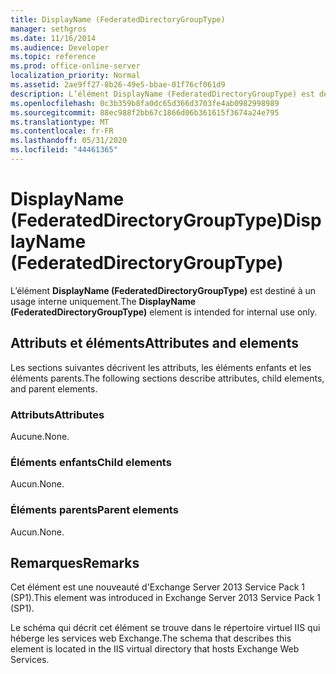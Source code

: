 ```yaml
---
title: DisplayName (FederatedDirectoryGroupType)
manager: sethgros
ms.date: 11/16/2014
ms.audience: Developer
ms.topic: reference
ms.prod: office-online-server
localization_priority: Normal
ms.assetid: 2ae9ff27-8b26-49e5-bbae-01f76cf061d9
description: L’élément DisplayName (FederatedDirectoryGroupType) est destiné à un usage interne uniquement.
ms.openlocfilehash: 0c3b359b8fa0dc65d366d3703fe4ab0982998989
ms.sourcegitcommit: 88ec988f2bb67c1866d06b361615f3674a24e795
ms.translationtype: MT
ms.contentlocale: fr-FR
ms.lasthandoff: 05/31/2020
ms.locfileid: "44461365"
---
```

# <a name="displayname-federateddirectorygrouptype"></a><span data-ttu-id="ca8ee-103">DisplayName (FederatedDirectoryGroupType)</span><span class="sxs-lookup"><span data-stu-id="ca8ee-103">DisplayName (FederatedDirectoryGroupType)</span></span>

<span data-ttu-id="ca8ee-104">L’élément **DisplayName (FederatedDirectoryGroupType)** est destiné à un usage interne uniquement.</span><span class="sxs-lookup"><span data-stu-id="ca8ee-104">The **DisplayName (FederatedDirectoryGroupType)** element is intended for internal use only.</span></span> 

## <a name="attributes-and-elements"></a><span data-ttu-id="ca8ee-105">Attributs et éléments</span><span class="sxs-lookup"><span data-stu-id="ca8ee-105">Attributes and elements</span></span>

<span data-ttu-id="ca8ee-106">Les sections suivantes décrivent les attributs, les éléments enfants et les éléments parents.</span><span class="sxs-lookup"><span data-stu-id="ca8ee-106">The following sections describe attributes, child elements, and parent elements.</span></span>
  
### <a name="attributes"></a><span data-ttu-id="ca8ee-107">Attributs</span><span class="sxs-lookup"><span data-stu-id="ca8ee-107">Attributes</span></span>

<span data-ttu-id="ca8ee-108">Aucune.</span><span class="sxs-lookup"><span data-stu-id="ca8ee-108">None.</span></span>
  
### <a name="child-elements"></a><span data-ttu-id="ca8ee-109">Éléments enfants</span><span class="sxs-lookup"><span data-stu-id="ca8ee-109">Child elements</span></span>

<span data-ttu-id="ca8ee-110">Aucun.</span><span class="sxs-lookup"><span data-stu-id="ca8ee-110">None.</span></span>
  
### <a name="parent-elements"></a><span data-ttu-id="ca8ee-111">Éléments parents</span><span class="sxs-lookup"><span data-stu-id="ca8ee-111">Parent elements</span></span>

<span data-ttu-id="ca8ee-112">Aucun.</span><span class="sxs-lookup"><span data-stu-id="ca8ee-112">None.</span></span>
  
## <a name="remarks"></a><span data-ttu-id="ca8ee-113">Remarques</span><span class="sxs-lookup"><span data-stu-id="ca8ee-113">Remarks</span></span>

<span data-ttu-id="ca8ee-114">Cet élément est une nouveauté d'Exchange Server 2013 Service Pack 1 (SP1).</span><span class="sxs-lookup"><span data-stu-id="ca8ee-114">This element was introduced in Exchange Server 2013 Service Pack 1 (SP1).</span></span>
  
<span data-ttu-id="ca8ee-115">Le schéma qui décrit cet élément se trouve dans le répertoire virtuel IIS qui héberge les services web Exchange.</span><span class="sxs-lookup"><span data-stu-id="ca8ee-115">The schema that describes this element is located in the IIS virtual directory that hosts Exchange Web Services.</span></span>
  

